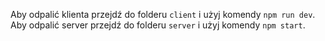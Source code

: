 Aby odpalić klienta przejdź do folderu `client` i użyj komendy `npm run dev`.
Aby odpalić server przejdź do folderu `server` i użyj komendy `npm start`.

